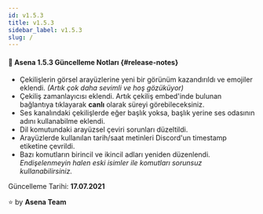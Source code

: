 ```yaml
---
id: v1.5.3
title: v1.5.3
sidebar_label: v1.5.3
slug: /
---
```

#### :tada: Asena **1.5.3** Güncelleme Notları {#release-notes}

- Çekilişlerin görsel arayüzlerine yeni bir görünüm kazandırıldı ve emojiler eklendi. *(Artık çok daha sevimli ve hoş gözüküyor)*
- Çekiliş zamanlayıcısı eklendi. Artık çekiliş embed'inde bulunan bağlantıya tıklayarak **canlı** olarak süreyi görebileceksiniz.
- Ses kanalındaki çekilişlerde eğer başlık yoksa, başlık yerine ses odasının adını kullanabilme eklendi.
- Dil komutundaki arayüzsel çeviri sorunları düzeltildi.
- Arayüzlerde kullanılan tarih/saat metinleri Discord'un timestamp etiketine çevrildi.
- Bazı komutların birincil ve ikincil adları yeniden düzenlendi. *Endişelenmeyin halen eski isimler ile komutları sorunsuz kullanabilirsiniz.*

Güncelleme Tarihi: **17.07.2021**

:star: by **Asena Team**

